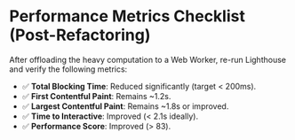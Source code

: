 # Performance Metrics Checklist (Post-Refactoring)

After offloading the heavy computation to a Web Worker, re-run Lighthouse and verify the following metrics:

- ✅ **Total Blocking Time**: Reduced significantly (target < 200ms).
- ✅ **First Contentful Paint**: Remains ~1.2s.
- ✅ **Largest Contentful Paint**: Remains ~1.8s or improved.
- ✅ **Time to Interactive**: Improved (< 2.1s ideally).
- ✅ **Performance Score**: Improved (> 83).
